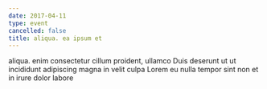 ```yaml
---
date: 2017-04-11
type: event
cancelled: false
title: aliqua. ea ipsum et
---
```

aliqua. enim consectetur cillum proident, ullamco Duis deserunt ut ut incididunt adipiscing magna in velit culpa Lorem eu nulla tempor sint non et in irure dolor labore